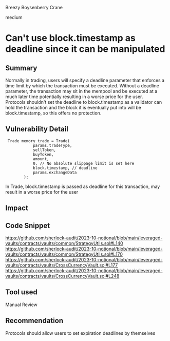 Breezy Boysenberry Crane

medium

# Can't use block.timestamp as deadline since it can be manipulated

## Summary
Normally in trading, users will specify a deadline parameter that enforces a time limit by which the transaction must be executed. Without a deadline parameter, the transaction may sit in the mempool and be executed at a much later time potentially resulting in a worse price for the user. Protocols shouldn't set the deadline to block.timestamp as a validator can hold the transaction and the block it is eventually put into will be block.timestamp, so this offers no protection.

## Vulnerability Detail
```solidity
 Trade memory trade = Trade(
            params.tradeType,
            sellToken,
            buyToken,
            amount,
            0, // No absolute slippage limit is set here
            block.timestamp, // deadline       
            params.exchangeData
        );
```
In Trade, block.timestamp is passed as deadline for this transaction, may result in a worse price for the user
## Impact

## Code Snippet
https://github.com/sherlock-audit/2023-10-notional/blob/main/leveraged-vaults/contracts/vaults/common/StrategyUtils.sol#L140
https://github.com/sherlock-audit/2023-10-notional/blob/main/leveraged-vaults/contracts/vaults/common/StrategyUtils.sol#L170
https://github.com/sherlock-audit/2023-10-notional/blob/main/leveraged-vaults/contracts/vaults/CrossCurrencyVault.sol#L177
https://github.com/sherlock-audit/2023-10-notional/blob/main/leveraged-vaults/contracts/vaults/CrossCurrencyVault.sol#L248

## Tool used
Manual Review

## Recommendation
Protocols should allow users to set expiration deadlines by themselves